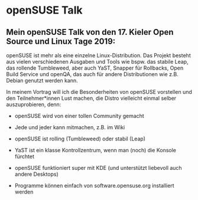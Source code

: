 # openSUSE Talk

## Mein openSUSE Talk von den 17. Kieler Open Source und Linux Tage 2019:

openSUSE ist mehr als eine einzelne Linux-Distribution. Das Projekt besteht aus vielen verschiedenen Ausgaben und Tools wie bspw. das stabile Leap, das rollende Tumbleweed, aber auch YaST, Snapper für Rollbacks, Open Build Service und openQA, das auch für andere Distributionen wie z.B. Debian genutzt werden kann.

In meinem Vortrag will ich die Besonderheiten von openSUSE vorstellen und den Teilnehmer*innen Lust machen, die Distro vielleicht einmal selber auszuprobieren, denn:


* openSUSE wird von einer tollen Community gemacht

* Jede und jeder kann mitmachen, z.B. im Wiki

* openSUSE ist rolling (Tumbleweed) oder stabil (Leap)

* YaST ist ein klasse Kontrollzentrum, wenn man (noch) die Konsole fürchtet

* openSUSE funktioniert super mit KDE (und unterstützt liebevoll auch andere Desktops)

* Programme können einfach von software.opensuse.org installiert werden
    
